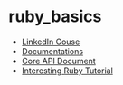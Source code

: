 # ruby_basics 

* [LinkedIn Couse](https://www.linkedin.com/learning/ruby-essential-training-part-1-the-basics-15650551/documentation?autoSkip=true&autoplay=true&resume=false&u=42751868)
* [Documentations](https://ruby-doc.org/)
* [Core API Document](https://ruby-doc.org/core-2.7.1/)
* [Interesting Ruby Tutorial](http://ruby-for-beginners.rubymonstas.org/index.html)